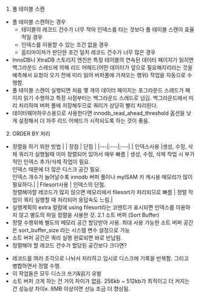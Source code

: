 1. 풀 테이블 스캔
- 풀 테이블 스캔하는 경우
  * 테이블의 레코드 건수가 너무 작아 인덱스를 타는 것보다 풀 테이블 스캔이 효율적일 경우
  * 인덱스를 이용할 수 있는 조건 없을 경우
  * 옵티마이저가 판단한 조건 일치 레코드 건수가 너무 많은 경우
- InnoDB나 XtraDB 스토리지 엔진은 특정 테이블의 연속된 데이터 페이지가 읽히면 백그라운드 스레드에 의해 리드 어헤드(어떤 데이터가 앞으로 필요해지리라는 것을 예측해서 요청이 오기 전에 미리 읽어 버퍼풀에 가져오는 행위) 작업을 자동으로 수행함.
- 풀 테이블 스캔이 실행되면 처음 몇 개의 데이터 페이지는 포그라운드 스레드가 페이지 읽기 수행하고 특정 시점부터는 백그라운드 스레드로 넘김. 백그라운드에서 미리 처리하여 버퍼 풀에 저장해두므로 쿼리가 상당히 빨리 처리된다.
- 데이터웨어하우스용으로 사용한다면 innodb_read_ahead_threshold 옵션을 낮게 설정해서 더 자주 리드 어헤드가 시작되도록 하는 것이 좋음. 
2. ORDER BY 처리
- 정렬을 하기 위한 방법
  | | 장점 | 단점 |
  |---|:---|:---|
  | 인덱스사용 |생성, 수정, 삭제 쿼리가 실행될때 이미 정렬되어 있어서 매우 빠름 | 생성, 수정, 삭제 작업 시 부가적인 인덱스 추가/삭제 작업이 필요.<br>인덱스 때문에 더 많은 디스크 공간 필요.<br>인덱스 개수가 늘어날수록 innodb 버퍼 풀이나 myISAM 키 캐시용 메모리가 많이 필요하다.|
  | Filesort사용 | 인덱스의 단점.<br>정렬해야할 레코드가 많지 않으면 메모리에서 filesort가 처리되므로 빠름 | 정렬 작업이 쿼리 실행할 때 처리되어 응답속도 느림.|
- 실행계획의 extra 컬럼에 using filesort라는 코멘트가 표시되면 인덱스를 이용하지 않고 별도의 파일 정렬을 사용한 것.
2.1 소트 버퍼 (Sort Buffer)
- 정렬 수행위해 별도의 메모리 공간 할당받아 사용. 최대 사용 가능한 소트 버퍼 공간은 sort_buffer_size 라는 시스템 변수 설정으로 가능
- 소트 버퍼 공간은 쿼리 실행 완료되면 바로 반납됨.
- 정렬해야 할 레코드 건수가 할당된 공간보다 크다면?
 * 레코드를 여러 조각으로 나눠서 처리하고 임시로 디스크에 기록을 반복함. 그리고 병합하면서 정렬 수행.
 * 이 작업들은 모두 디스크 쓰기&읽기 유발
 * 소트 버퍼 크게 하는 건 거의 차이가 없음. 256kb ~ 512kb가 최적이고 더 커지는 건 성능상 차이x. 8MB 이상이면 선능 조금 더 향상됨.
